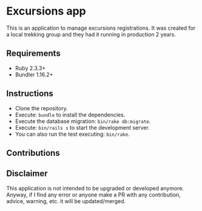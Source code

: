 # Excursions app
This is an application to manage excursions registrations. It was created for a local trekking group and they had it running in production 2 years.

## Requirements
- Ruby 2.3.3+
- Bundler 1.16.2+

## Instructions
- Clone the repository.
- Execute: `bundle` to install the dependencies.
- Execute the database migration: `bin/rake db:migrate`.
- Execute: `bin/rails s` to start the development server.
- You can also run the test executing: `bin/rake`.

## Contributions

## Disclaimer
This application is not intended to be upgraded or developed anymore. Anyway, if I find any error or anyone make a PR with any contribution, advice, warning, etc. it will be updated/merged.

